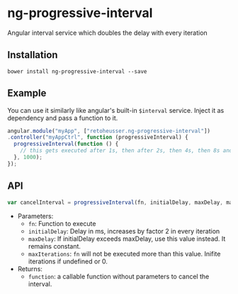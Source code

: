 # ng-progressive-interval
Angular interval service which doubles the delay with every iteration

## Installation
`bower install ng-progressive-interval --save`

## Example
You can use it similarly like angular's built-in `$interval` service. Inject it as dependency and pass a function to it.

```js
angular.module("myApp", ["retoheusser.ng-progressive-interval"])
.controller("myAppCtrl", function (progressiveInterval) {
  progressiveInterval(function () {
    // this gets executed after 1s, then after 2s, then 4s, then 8s and so on...
  }, 1000);
});
```

## API
```js
var cancelInterval = progressiveInterval(fn, initialDelay, maxDelay, maxIterations)
```

- Parameters:
  - `fn`: Function to execute
  - `initialDelay`: Delay in ms, increases by factor 2 in every iteration
  - `maxDelay`: If initialDelay exceeds maxDelay, use this value instead. It remains constant.
  - `maxIterations`: `fn` will not be executed more than this value. Inifite iterations if undefined or 0.
- Returns:
  - `function`: a callable function without parameters to cancel the interval.
